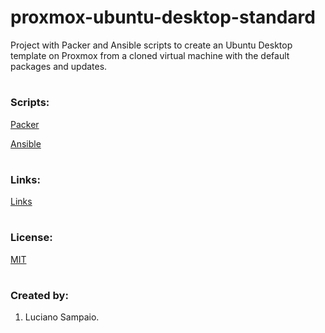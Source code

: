 # proxmox-ubuntu-desktop-standard
Project with Packer and Ansible scripts to create an Ubuntu Desktop template on Proxmox from a cloned virtual machine with the default packages and updates.

#
### Scripts:
[Packer](packer/README.md "Packer")

[Ansible](ansible/README.md "Ansible")

#
### Links:

[Links](links.md "Links")

#
### License:

[MIT](LICENSE "MIT License")

#
### Created by:

1. Luciano Sampaio.
